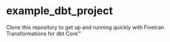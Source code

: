 # example_dbt_project
Clone this repository to get up and running quickly with Fivetran Transformations for dbt Core™
